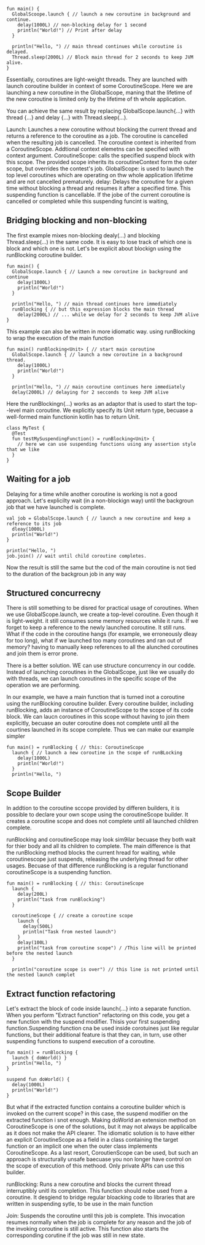 ```
fun main() {
  GlobalScoope.launch { // launch a new coroutine in background and continue. 
    delay(1000L) // non-blocking delay for 1 second
    println("World!") // Print after delay
  }
  
  println("Hello, ") // main thread continues while coroutine is delayed. 
  Thread.sleep(2000L) // Block main thread for 2 seconds to keep JVM alive. 
}
```

Essentially, coroutines are light-weight threads. They are launched with launch coroutine builder in  context of some CoroutineScope. Here we are launching a new coroutine in the GlobalScope, maning that the lifetime of the new coroutine is limited only by the lifetime of th whole application.

You can achieve the same result by replacing GlobalScope.launch{...} with thread {...} and delay {...} with Thread.sleep(...). 

Launch: Launches a new coroutine without blocking the current thread and returns a reference to the coroutine as a job. The coroutine is cancelled  when the resulting job is cancelled. The coroutine context is inherited from a CoroutineScope. Addtional context elemetns can be specified with context argument. 
CoroutineScope: calls the specified suspend block with this scope. The provided scope inherits its coroutineContext form the outer scope, but overrides the contest's job. 
GlobalScope: is used to launch the top level coroutines which are operating on thw whole application lifetime and are not cancelled prematurely.
delay: Delays the coroutine for a given time without blocking a thread and resumes it after a specified time. This suspending function is cancellable. If the jobe of the current coroutine is cancelled or completed while this suspending funcint is waiting,


## Bridging blocking and non-blocking 
The first example mixes non-blocking dealy(...) and blocking Thread.sleep(...) in the same code. It is easy to lose track of which one is block and which one is not. Let's be explicit about blockign using the runBlocking coroutine builder. 

```
fun main() {
  GlobalScope.launch { // Launch a new coroutine in background and continue
    delay(1000L)
    println("World!")
  }
  
  println("Hello, ") // main thread continues here immediately
  runBlocking { // but this expression blocks the main thread
    delay(2000L) // ... while we delay for 2 seconds to keep JVM alive
}
```

This example can also be written in more idiomatic way. using runBlocking to wrap the execution of the main function
```
fun main() runBlocking<Unit> { // start main coroutine
  GlobalScope.launch { // launch a new coroutine in a background thread. 
    delay(1000L)
    println("World!")
  }
  
  println("Hello, ") // main coroutine continues here immediately
  delay(2000L) // delaying for 2 secconds to keep JVM alive
```
Here the runBlockingn<Unit>{...} works as an adaptor that is used to start the top--level main coroutine. We explicitly specify its Unit return type, becuase a well-formed main functionin kotlin has to return Unit.

```
class MyTest {
  @Test
  fun testMySuspendingFunction() = runBlocking<Unit> {
    // here we can use suspending functions using any assertion style that we like
  }
}
```

## Waiting for a job
Delaying for a time while another coroutine is working is not a good approach. Let's explicilty wait (in a non-blockign way) until the backgroun job that we have launched is complete. 
```
val job = GlobalScope.launch { // launch a new coroutine and keep a reference to its job
  dleay(1000L)
  println("World!")
}

println("Hello, ")
job.join() // wait until child coroutine completes. 
```

Now the result is still the same but the cod of the main coroutine is not tied to the duration of the backgroun job in any way

## Structured concurrecny
There is still something to be disred for practical usage of coroutines. When we use GlobalScope.launch, we create a top-level coroutine. Even though it is light-weight. it still consumes some memory resources  while it runs. If we forget to keep a reference to the newly launched coroutine. It still runs. What if the code in the coroutine hangs (for example, we erroneously dleay for too long), what if we launched too many coroutines and ran out of memory? having to manually keep references to all the alunched coroutines and join them is error prone. 

There is a better solution. WE can use structure concurrency in our codde. Instead of launching coroutines in the GlobalScope, just like we usually do with threads, we can launch coroutines in the specific scope of the operation we are performing. 

In our example, we have a main function that is turned inot a coroutine using the runBlocking coroutine builder. Every coroutine builder, including runBlocking, adds an instance of CoroutineScope to the scope of its code block. We can laucn coroutines in this scope without having to join them explicitly, becuase an outer coroutine does not complete until all the courtines launched in its scope complete. Thus we can make our example simpler
```
fun main() = runBlocking { // this: CoroutineScope
  launch { // launch a new coroutine in the scope of runBLocking
    delay(1000L)
    println("World!")
  }
  println("Hello, ")
```

## Scope Builder
In addtion to the coroutine sccope provided by differen builders, it is possible to declare your own scope using the coroutineScope builder. It creates a coroutine scope and does not complete until all launched children complete. 

runBlocking and coroutineScope may look sim9ilar becuase they both wait for thier body and all its children to complete. The main difference is that the runBlocking method blocks the current hread for waiting, while coroutinescope just suspends, releasing the underlying thread for other usages. Becuase of that difference runBlocking is a regular functionand coroutineScope is a suspending function.
```
fun main() = runBlocking { // this: CoroutineScope
  launch {
    delay(200L)
    println("task from runBlocking")
  }
  
  coroutineScope { // create a coroutine scope
    launch {
      delay(500L)
      println("Task from nested launch")
    }
    delay(100L)
    println("task from coroutine scope") / /This line will be printed before the nested launch
  }
  
  println("coroutine scope is over") // this line is not printed until the nested launch complet

```

## Extract function refactoring
Let's extract the block of code inside launch{...} into a separate function. When you perform "Extract function" refactoring on  this code, you get a new function with the suspend modifier. Thisis your first suspending function.Suspending function cna be used inside corotuines just like regular functions, but their additional feature is that they can, in turn, use other suspending functions to suspend execution of a coroutine. 

```
fun main() = runBlocking { 
  launch { doWorld() }
  println("Hello, ")
}

suspend fun doWorld() {
  delay(1000L)
  println("World!")
}
```
But what if the extracted function contains a coroutine builder which is invoked on the current scope? in this case, the suspend modifier on the extracted function i snot enough. Making doWorld an extension method on CoroutineScope is one of the solutions, but it may not always be applicalbe as it does not make the API clearer. The idiomatic solution is to have either an explicit CoroutineScope as a field in a class containing the target function or an implicit one when the outer class implements CoroutineScope. As a last resort, CoroutienScope can be used, but such an approach is structurally unsafe baecuase you non longer have control on the scope of execution of this methood. Only private APIs can use this builder. 


runBlocking: Runs a new coroutine and blocks the current thread interruptibly unitl its completion. This function should nobe used from a coroutine. It desgiend to bridge regular bloacking code to libraries that are written in suspending sytle, to be use in the main function

Join:
Suspends the coroutine until this job is complete. This invocation resumes normally when the job is complete for any reason and the job of the invoking coroutine is still active. This function also starts the corresponding corutine if the job was still in new state. 
